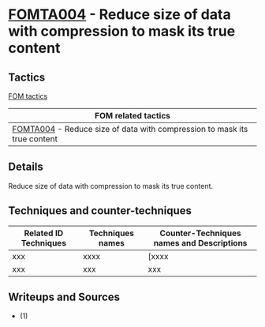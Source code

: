 # [FOMTA004](https://github.com/blue101010/FOM/blob/main/tactics/FOMTA004.md) - Reduce size of data with compression to mask its true content


## Tactics

[FOM tactics](https://github.com/blue101010/FOM/blob/main/tactics/tactics.md)

| FOM related tactics  |
| --------------------------------------- |
| [FOMTA004](https://github.com/blue101010/FOM/blob/main/tactics/FOMTA004.md) - Reduce size of data with compression to mask its true content  |

## Details

Reduce size of data with compression to mask its true content.


## Techniques and counter-techniques

| Related ID Techniques  | Techniques names                                  | Counter-Techniques names and Descriptions                                                                                                                    |
| ------------------------------------------------------------------------------ | ------------------------------------- | ------------------------------------------------------------------------------------------------------------------------------- |
| xxx | xxxx | [xxxx |
| xxx | xxx| xxx |

## Writeups and Sources

 - (1)